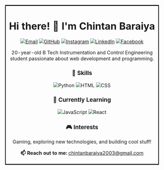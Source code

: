 <!---- 👋 Hi, I’m @BCD03
- 👀 I’m interested in gaming
- 🌱 I’m currently learning java,phyton,c,c++,html,etc..
- 💞️ I’m looking to collaborate on nothing.
- 📫 How to reach me /** chintanbaraiya2003@gmail.com */

<!---
BCD03/BCD03 is a ✨ special ✨ repository because its `README.md` (this file) appears on your GitHub profile.
You can click the Preview link to take a look at your changes.
--->

<table style="border: 2px solid black;">
  <tr>
    <td>
      <h1 align="center">Hi there! 👋 I'm Chintan Baraiya</h1>
      <p align="center">
        <a href="mailto:chintanbaraiya2003@gmail.com"><img src="https://img.shields.io/badge/Email-D14836?style=flat&logo=gmail&logoColor=white" alt="Email"></a>
        <a href="https://github.com/BCD03"><img src="https://img.shields.io/badge/GitHub-100000?style=flat&logo=github&logoColor=white" alt="GitHub"></a>
        <a href="https://www.instagram.com/_.chintan.baraiya._/"><img src="https://img.shields.io/badge/Instagram-E4405F?style=flat&logo=instagram&logoColor=white" alt="Instagram"></a>
        <a href="https://www.linkedin.com/in/chintan-baraiya-82a813228/"><img src="https://img.shields.io/badge/LinkedIn-0077B5?style=flat&logo=linkedin&logoColor=white" alt="LinkedIn"></a>
        <a href="https://www.facebook.com/chintan.baraiya.104/"><img src="https://img.shields.io/badge/Facebook-1877F2?style=flat&logo=facebook&logoColor=white" alt="Facebook"></a>
      </p>
      <p align="center">20-year-old B Tech Instrumentation and Control Engineering student passionate about web development and programming.</p>
      <h3 align="center">🚀 Skills</h3>
      <p align="center">
        <img src="https://img.shields.io/badge/Python-3776AB?style=flat&logo=python&logoColor=white" alt="Python">
        <img src="https://img.shields.io/badge/HTML5-E34F26?style=flat&logo=html5&logoColor=white" alt="HTML">
        <img src="https://img.shields.io/badge/CSS3-1572B6?style=flat&logo=css3&logoColor=white" alt="CSS">
      </p>
      <h3 align="center">🌱 Currently Learning</h3>
      <p align="center">
        <img src="https://img.shields.io/badge/JavaScript-F7DF1E?style=flat&logo=javascript&logoColor=black" alt="JavaScript">
        <img src="https://img.shields.io/badge/React-61DAFB?style=flat&logo=react&logoColor=white" alt="React">
      </p>
      <h3 align="center">🎮 Interests</h3>
      <p align="center">Gaming, exploring new technologies, and building cool stuff!</p>
      <p align="center"><strong>📫 Reach out to me:</strong> <a href="mailto:chintanbaraiya2003@gmail.com">chintanbaraiya2003@gmail.com</a></p>
    </td>
  </tr>
</table>
